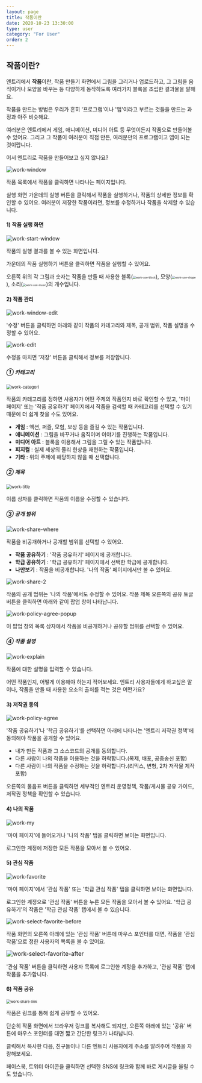 ```yaml
---
layout: page
title: 작품이란
date: 2020-10-23 13:30:00
type: user
category: "For User"
order: 2
---
```


## 작품이란?

엔트리에서 **작품**이란, 작품 만들기 화면에서 그림을 그리거나 업로드하고, 그 그림을 움직이거나 모양을 바꾸는 등 다양하게 동작하도록 여러가지 블록을 조립한 결과물을 말해요.

작품을 만드는 방법은 우리가 흔히 '프로그램'이나 '앱'이라고 부르는 것들을 만드는 과정과 아주 비슷해요.

여러분은 엔트리에서 게임, 애니메이션, 미디어 아트 등 무엇이든지 작품으로 만들어볼 수 있어요. 그리고 그 작품이 여러분이 직접 만든, 여러분만의 프로그램이고 앱이 되는 것이랍니다.

어서 엔트리로 작품을 만들어보고 싶지 않나요?

![work-window](images/window/work-window.png)

작품 목록에서 작품을 클릭하면 나타나는 페이지입니다.

실행 화면 가운데의 실행 버튼을 클릭해서 작품을 실행하거나, 작품의 상세한 정보를 확인할 수 있어요. 여러분이 저장한 작품이라면, 정보를 수정하거나 작품을 삭제할 수 있습니다.

#### 1) 작품 실행 화면

![work-start-window](images/window/work-start-window.png)

작품의 실행 결과를 볼 수 있는 화면입니다.

가운데의 작품 실행하기 버튼을 클릭하면 작품을 실행할 수 있어요.

오른쪽 위의 각 그림과 숫자는 작품을 만들 때 사용한 블록(<img src="images/window/work-use-block.png" alt="work-use-block" style="zoom: 50%;" />), 모양(<img src="images/window/work-use-shape.png" alt="work-use-shape" style="zoom: 50%;" />), 소리(<img src="images/window/work-use-music.png" alt="work-use-music" style="zoom: 50%;" />)의 개수입니다.

#### 2) 작품 관리

![work-window-edit](images/window/work-window-edit.png)

'수정' 버튼을 클릭하면 아래와 같이 작품의 카테고리와 제목, 공개 범위, 작품 설명을 수정할 수 있어요.

![work-edit](images/window/work-edit.png)

수정을 마치면 '저장' 버튼을 클릭해서 정보를 저장합니다.

##### ① 카테고리

<img src="images/window/work-categori.png" alt="work-categori" style="zoom:80%;" />

작품의 카테고리를 정하면 사용자가 어떤 주제의 작품인지 바로 확인할 수 있고, '마이 페이지' 또는 '작품 공유하기' 페이지에서 작품을 검색할 때 카테고리를 선택할 수 있기 때문에 더 쉽게 찾을 수도 있어요.

- **게임** : 액션, 퍼즐, 모험, 보상 등을 즐길 수 있는 작품입니다.
- **애니메이션** : 그림을 바꾸거나 움직이며 이야기를 진행하는 작품입니다.
- **미디어 아트** : 블록을 이용해서 그림을 그릴 수 있는 작품입니다.
- **피지컬** : 실제 세상의 물리 현상을 재현하는 작품입니다.
- **기타** : 위의 주제에 해당하지 않을 때 선택합니다.

##### ② 제목

<img src="images/window/work-title.png" alt="work-title" style="zoom:80%;" />

이름 상자를 클릭하면 작품의 이름을 수정할 수 있습니다.

##### ③ 공개 범위

![work-share-where](images/window/work-share-where.png)

작품을 비공개하거나 공개할 범위를 선택할 수 있어요.

- **작품 공유하기** : '작품 공유하기' 페이지에 공개합니다.
- **학급 공유하기** : '학급 공유하기' 페이지에서 선택한 학급에 공개합니다.
- **나만보기** : 작품을 비공개합니다. '나의 작품' 페이지에서만 볼 수 있어요.

![work-share-2](images/window/work-share-2.png)

작품의 공개 범위는 '나의 작품'에서도 수정할 수 있어요. 작품 제목 오른쪽의 공유 토글 버튼을 클릭하면 아래와 같이 팝업 창이 나타납니다.

![work-policy-agree-popup](images/window/work-policy-agree-popup.png)

이 팝업 창의 목록 상자에서 작품을 비공개하거나 공유할 범위를 선택할 수 있어요.

##### ④ 작품 설명

![work-explain](images/window/work-explain.png)

작품에 대한 설명을 입력할 수 있습니다.

어떤 작품인지, 어떻게 이용해야 하는지 적어보세요. 엔트리 사용자들에게 하고싶은 말이나, 작품을 만들 때 사용한 요소의 출처를 적는 것은 어떤가요?

#### 3) 저작권 동의

![work-policy-agree](images/window/work-policy-agree.png)

'작품 공유하기'나 '학급 공유하기'를 선택하면 아래에 나타나는 '엔트리 저작권 정책'에 동의해야 작품을 공개할 수 있어요.

- 내가 만든 작품과 그 소스코드의 공개를 동의합니다.
- 다른 사람이 나의 작품을 이용하는 것을 허락합니다.(복제, 배포, 공중송신 포함)
- 다른 사람이 나의 작품을 수정하는 것을 허락합니다.(리믹스, 변형, 2차 저작물 제작 포함)

오른쪽의 물음표 버튼을 클릭하면 세부적인 엔트리 운영정책, 작품/게시물 공유 가이드, 저작권 정책을 확인할 수 있습니다.

#### 4) 나의 작품

![work-my](images/window/work-my.png)

'마이 페이지'에 들어오거나 '나의 작품' 탭을 클릭하면 보이는 화면입니다.

로그인한 계정에 저장한 모든 작품을 모아서 볼 수 있어요.

#### 5) 관심 작품

![work-favorite](images/window/work-favorite.png)

'마이 페이지'에서 '관심 작품' 또는 '학급 관심 작품' 탭을 클릭하면 보이는 화면입니다.

로그인한 계정으로 '관심 작품' 버튼을 누른 모든 작품을 모아서 볼 수 있어요. '학급 공유하기'의 작품은 '학급 관심 작품' 탭에서 볼 수 있습니다.

![work-select-favorite-before](images/window/work-select-favorite-before.png)

작품 화면의 오른쪽 아래에 있는 '관심 작품' 버튼에 마우스 포인터를 대면, 작품을 '관심 작품'으로 정한 사용자의 목록을 볼 수 있어요.

<img src="images/window/work-select-favorite-after.png" alt="work-select-favorite-after" style="zoom:110%;" />

'관심 작품' 버튼을 클릭하면 사용자 목록에 로그인한 계정을 추가하고, '관심 작품' 탭에 작품을 추가합니다.

#### 6) 작품 공유

<img src="images/window/work-share-link.png" alt="work-share-link" style="zoom:68%;" />

작품은 링크를 통해 쉽게 공유할 수 있어요.

단순히 작품 화면에서 브라우저 링크를 복사해도 되지만, 오른쪽 아래에 있는 '공유' 버튼에 마우스 포인터를 대면 짧고 간단한 링크가 나타납니다.

클릭해서 복사한 다음, 친구들이나 다른 엔트리 사용자에게 주소를 알려주어 작품을 자랑해보세요.

페이스북, 트위터 아이콘을 클릭하면 선택한 SNS에 링크와 함께 바로 게시글을 올릴 수도 있습니다.
